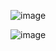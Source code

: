 ![image](https://github.com/SL3Dev/Task-List/assets/83914178/d39d0b99-66c8-4599-acd4-623980c00d73)

![image](https://github.com/SL3Dev/Task-List/assets/83914178/ddb63775-f04a-4ed6-9556-3f4ded7895ae)
